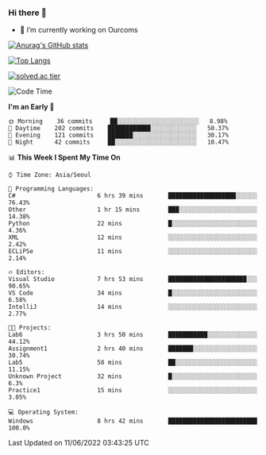 ### Hi there 👋

- 🔭 I’m currently working on Ourcoms

<!--
**Rhange/Rhange** is a ✨ _special_ ✨ repository because its `README.md` (this file) appears on your GitHub profile.

Here are some ideas to get you started:

- 🌱 I’m currently learning ...
- 👯 I’m looking to collaborate on ...
- 🤔 I’m looking for help with ...
- 💬 Ask me about ...
- 📫 How to reach me: ...
- 😄 Pronouns: ...
- ⚡ Fun fact: ...
-->

[![Anurag's GitHub stats](https://github-readme-stats.vercel.app/api?username=rhange&show_icons=true&theme=gruvbox)](https://github.com/anuraghazra/github-readme-stats)

[![Top Langs](https://github-readme-stats.vercel.app/api/top-langs/?username=rhange&layout=compact&theme=gruvbox)](https://github.com/anuraghazra/github-readme-stats)

[![solved.ac tier](http://mazassumnida.wtf/api/generate_badge?boj=rhange0511)](https://solved.ac/rhange0511)

  <!--START_SECTION:waka-->
![Code Time](http://img.shields.io/badge/Code%20Time-0%20secs-blue)

**I'm an Early 🐤** 

```text
🌞 Morning    36 commits     ██░░░░░░░░░░░░░░░░░░░░░░░   8.98% 
🌆 Daytime    202 commits    ████████████░░░░░░░░░░░░░   50.37% 
🌃 Evening    121 commits    ███████░░░░░░░░░░░░░░░░░░   30.17% 
🌙 Night      42 commits     ██░░░░░░░░░░░░░░░░░░░░░░░   10.47%

```


📊 **This Week I Spent My Time On** 

```text
⌚︎ Time Zone: Asia/Seoul

💬 Programming Languages: 
C#                       6 hrs 39 mins       ███████████████████░░░░░░   76.43% 
Other                    1 hr 15 mins        ███░░░░░░░░░░░░░░░░░░░░░░   14.38% 
Python                   22 mins             █░░░░░░░░░░░░░░░░░░░░░░░░   4.36% 
XML                      12 mins             ░░░░░░░░░░░░░░░░░░░░░░░░░   2.42% 
ECLiPSe                  11 mins             ░░░░░░░░░░░░░░░░░░░░░░░░░   2.14%

🔥 Editors: 
Visual Studio            7 hrs 53 mins       ██████████████████████░░░   90.65% 
VS Code                  34 mins             █░░░░░░░░░░░░░░░░░░░░░░░░   6.58% 
IntelliJ                 14 mins             ░░░░░░░░░░░░░░░░░░░░░░░░░   2.77%

🐱‍💻 Projects: 
Lab6                     3 hrs 50 mins       ███████████░░░░░░░░░░░░░░   44.12% 
Assignment1              2 hrs 40 mins       ███████░░░░░░░░░░░░░░░░░░   30.74% 
Lab5                     58 mins             ██░░░░░░░░░░░░░░░░░░░░░░░   11.15% 
Unknown Project          32 mins             █░░░░░░░░░░░░░░░░░░░░░░░░   6.3% 
Practice1                15 mins             ░░░░░░░░░░░░░░░░░░░░░░░░░   3.05%

💻 Operating System: 
Windows                  8 hrs 42 mins       █████████████████████████   100.0%

```


 Last Updated on 11/06/2022 03:43:25 UTC
<!--END_SECTION:waka-->
